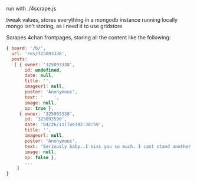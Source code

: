 run with ./4scrape.js

tweak values, stores everything in a mongodb instance running locally
mongo isn't storing, as i need it to use gridstore

Scrapes 4chan frontpages, storing all the content like the following:
``` javascript
{ board: '/b/',
  url: 'res/325093338',
  posts: 
   [ { owner: '325093338',
       id: undefined,
       date: null,
       title: '',
       imageurl: null,
       poster: 'Anonymous',
       text: '    ',
       image: null,
       op: true },
     { owner: '325093338',
       id: '325093590',
       date: '04/26/11(Tue)02:30:59',
       title: '',
       imageurl: null,
       poster: 'Anonymous',
       text: 'Seriously baby..I miss you so much. I cant stand another day apart    if dubs&#44; will be your next response.',
       image: null,
       op: false },
       ...
    ]
}
```